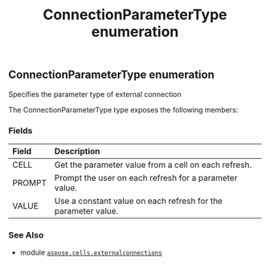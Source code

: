 ﻿---
title: ConnectionParameterType enumeration
second_title: Aspose.Cells for Python via .NET API References
description: 
type: docs
weight: 90
url: /aspose.cells.externalconnections/connectionparametertype/
is_root: false
---

## ConnectionParameterType enumeration

Specifies the parameter type of external connection



The ConnectionParameterType type exposes the following members:

### Fields
| Field | Description |
| :- | :- |
| CELL | Get the parameter value from a cell on each refresh. |
| PROMPT | Prompt the user on each refresh for a parameter value. |
| VALUE | Use a constant value on each refresh for the parameter value. |



### See Also
* module [`aspose.cells.externalconnections`](..)
